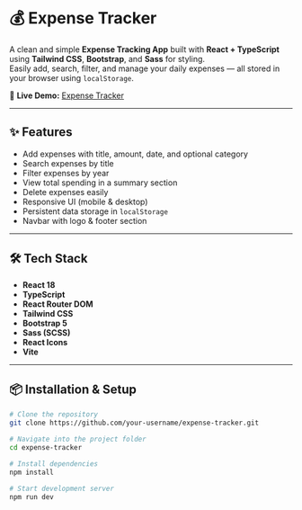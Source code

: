 # 💰 Expense Tracker

A clean and simple **Expense Tracking App** built with **React + TypeScript** using **Tailwind CSS**, **Bootstrap**, and **Sass** for styling.  
Easily add, search, filter, and manage your daily expenses — all stored in your browser using `localStorage`.

🔗 **Live Demo:** [Expense Tracker](https://expense-tracker-one-kohl-25.vercel.app/)

---

## ✨ Features
- Add expenses with title, amount, date, and optional category
- Search expenses by title
- Filter expenses by year
- View total spending in a summary section
- Delete expenses easily
- Responsive UI (mobile & desktop)
- Persistent data storage in `localStorage`
- Navbar with logo & footer section

---

## 🛠 Tech Stack
- **React 18**
- **TypeScript**
- **React Router DOM**
- **Tailwind CSS**
- **Bootstrap 5**
- **Sass (SCSS)**
- **React Icons**
- **Vite**

---

## 📦 Installation & Setup

```bash
# Clone the repository
git clone https://github.com/your-username/expense-tracker.git

# Navigate into the project folder
cd expense-tracker

# Install dependencies
npm install

# Start development server
npm run dev
